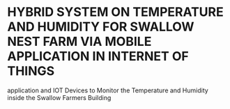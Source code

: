 # HYBRID SYSTEM ON TEMPERATURE AND HUMIDITY FOR SWALLOW NEST FARM VIA MOBILE APPLICATION IN INTERNET OF THINGS

application and IOT Devices to Monitor the Temperature and Humidity inside the Swallow Farmers Building

